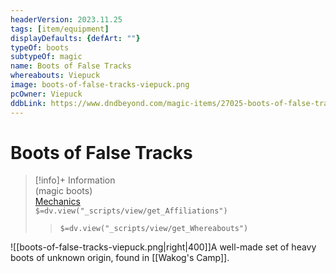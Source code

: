 ```yaml
---
headerVersion: 2023.11.25
tags: [item/equipment]
displayDefaults: {defArt: ""}
typeOf: boots
subtypeOf: magic
name: Boots of False Tracks
whereabouts: Viepuck
image: boots-of-false-tracks-viepuck.png
pcOwner: Viepuck
ddbLink: https://www.dndbeyond.com/magic-items/27025-boots-of-false-tracks
---
```

# Boots of False Tracks
>[!info]+ Information  
> (magic boots)  
> [Mechanics](https://www.dndbeyond.com/magic-items/27025-boots-of-false-tracks)  
> `$=dv.view("_scripts/view/get_Affiliations")`  
>> `$=dv.view("_scripts/view/get_Whereabouts")`

![[boots-of-false-tracks-viepuck.png|right|400]]A well-made set of heavy boots of unknown origin, found in [[Wakog's Camp]].